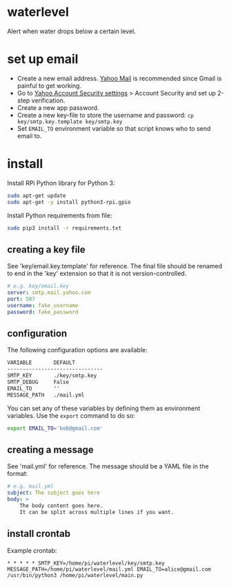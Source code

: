 # waterlevel

Alert when water drops below a certain level.


# set up email
* Create a new email address. [Yahoo Mail](https://mail.yahoo.com/) is recommended since Gmail is painful to get working.
* Go to [Yahoo Account Security settings](https://login.yahoo.com/account/security) > Account Security and set up 2-step verification.
* Create a new app password.
* Create a new key-file to store the username and password: `cp key/smtp.key.template key/smtp.key`
* Set `EMAIL_TO` environment variable so that script knows who to send email to.


# install
Install RPi Python library for Python 3:
```bash
sudo apt-get update
sudo apt-get -y install python3-rpi.gpio
```

Install Python requirements from file:
```bash
sudo pip3 install -r requirements.txt
```


## creating a key file
See 'key/email.key.template' for reference. The final file should be renamed to end in the 'key' extension so that it is not version-controlled.

```yml
# e.g. key/email.key
server: smtp.mail.yahoo.com
port: 587
username: fake_username
password: fake_password
```


## configuration
The following configuration options are available:

```txt
VARIABLE       DEFAULT
-------------------------------
SMTP_KEY       ./key/smtp.key
SMTP_DEBUG     False
EMAIL_TO       ''
MESSAGE_PATH   ./mail.yml
```

You can set any of these variables by defining them as environment variables. Use the `export` command to do so:

```bash
export EMAIL_TO='bob@gmail.com'
```


## creating a message
See 'mail.yml' for reference. The message should be a YAML file in the format:

```yml
# e.g. mail.yml
subject: The subject goes here
body: >
    The body content goes here.
    It can be split across multiple lines if you want.
```

## install crontab
Example crontab:
```cron
* * * * * SMTP_KEY=/home/pi/waterlevel/key/smtp.key MESSAGE_PATH=/home/pi/waterlevel/mail.yml EMAIL_TO=alice@gmail.com /usr/bin/python3 /home/pi/waterlevel/main.py
```
